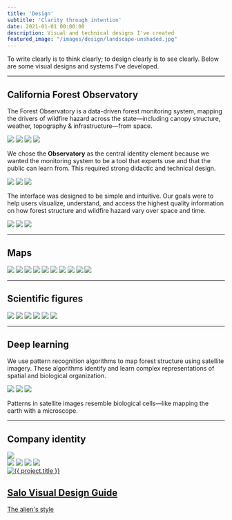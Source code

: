 ```yaml
---
title: 'Design'
subtitle: 'Clarity through intention'
date: 2021-01-01 00:00:00
description: Visual and technical designs I've created
featured_image: "/images/design/landscape-unshaded.jpg"
---
```


To write clearly is to think clearly; to design clearly is to see clearly. Below are some visual designs and systems I've developed.

---

## California Forest Observatory

The Forest Observatory is a data-driven forest monitoring system, mapping the drivers of wildfire hazard across the state—including canopy structure, weather, topography & infrastructure—from space.

<div class="gallery" data-columns="1">
    <img src="/images/design/cfo-intro-design.jpg">
    <img src="/images/design/cfo-information-design.jpg">
    <img src="/images/design/cfo-map-design.jpg">
    <img src="/images/design/cfo-basemap-design.jpg">
</div>

We chose the <b>Observatory</b> as the central identity element because we wanted the monitoring system to be a tool that experts use and that the public can learn from. This required strong didactic and technical design.

<div class="gallery" data-columns="3">
    <img src="/images/design/cfo-ui-layers.jpg">
    <img src="/images/design/cfo-ui-trends.jpg">
    <img src="/images/design/cfo-ui-explore.jpg">
</div>

The interface was designed to be simple and intuitive. Our goals were to help users visualize, understand, and access the highest quality information on how forest structure and wildfire hazard vary over space and time.

<div class="gallery" data-columns="2">
    <img src="/images/design/cfo-timber.gif">
    <img src="/images/design/klamath.jpg">
    <img src="/images/design/cfo-eucalyptus.gif">
</div>

---

## Maps

<div class="gallery" data-columns="2">
    <img src="/images/design/africa-temperature.png">
    <img src="/images/design/africa-cloud-lai.png">
    <img src="/images/design/banner-earth.gif">
    <img src="/images/design/south-america-covariates.jpg">
    <img src="/images/design/bivaraite-suitability-map.png">
    <img src="/images/design/costa-rica.jpg">
    <img src="/images/design/biogeochemistry-3d.png">
    <img src="/images/software/dichot.jpg">
    <img src="/images/design/amazon.jpg">
    <img src="/images/design/ele-cover.png">
</div>

---

## Scientific figures

<div class="gallery" data-columns="2">
    <img src="/images/design/ecoregion-structure.png">
    <img src="/images/design/satellite-scales.jpg">
    <img src="/images/design/satellite-timeline.jpg">
    <img src="/images/design/intro-modeled-spectra.jpg">
    <img src="/images/design/aedes-density-plots.jpg">
    <img src="/images/design/ccb-id-fig.jpg">
</div>

---

## Deep learning

We use pattern recognition algorithms to map forest structure using satellite imagery. These algorithms identify and learn complex representations of spatial and biological organization.

<div class="gallery" data-columns="3">
    <img src="/images/design/nets-medium.gif">
    <img src="/images/design/nets-slow.gif">
    <img src="/images/design/nets-fast.gif">
</div>

Patterns in satellite images resemble biological cells—like mapping the earth with a microscope.

---

## Company identity

<img src="/images/design/salo-logo.png">

<div class="gallery" data-columns="4">
    <img src="/images/design/salo-mortality.png">
    <img src="/images/design/salo-satellite.png">
    <img src="/images/design/salo-restoration.png">
    <img src="/images/design/salo-owls.png">
</div>

<section class="portfolio">
    <div class="content-wrap portfolio-wrap">
        <div class="portfolio-item">
            <a class="portfolio-item__link js-no-ajax" href="https://salo.ai/assets/pdf/Salo-Visual-Design.pdf" target="_blank">
                <div class="portfolio-item__image">
                    <img src="/images/design/salo-visual-design.jpg" alt="{{ project.title }}">
                </div>
                <div class="portfolio-item__content">
                    <div class="portfolio-item__info">
                        <h2 class="portfolio-item__title">Salo Visual Design Guide</h2>
                        <p class="portfolio-item__subtitle">The alien's style</p>
                    </div>
                </div>
            </a>
        </div>
    </div>
</section>
